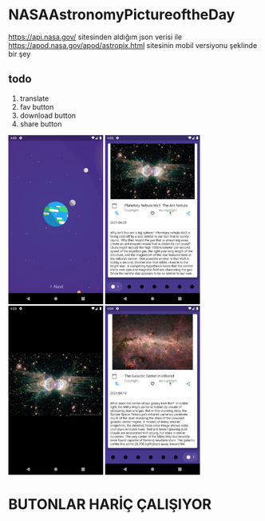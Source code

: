 # NASAAstronomyPictureoftheDay
https://api.nasa.gov/ sitesinden aldığım json verisi ile https://apod.nasa.gov/apod/astropix.html sitesinin mobil versiyonu şeklinde bir şey 


## todo
1. translate
2. fav button
3. download button
4. share button


<img src="https://github.com/EmrePbu/NASAAstronomyPictureoftheDay/blob/main/flutter_01.png" alt="flutter_01" style="zoom:33%;" />

<img src="https://github.com/EmrePbu/NASAAstronomyPictureoftheDay/blob/main/flutter_02.png" alt="flutter_02" style="zoom:33%;" />

<img src="https://github.com/EmrePbu/NASAAstronomyPictureoftheDay/blob/main/flutter_03.png" alt="flutter_03" style="zoom: 33%;" />

<img src="https://github.com/EmrePbu/NASAAstronomyPictureoftheDay/blob/main/flutter_04.png" alt="flutter_04" style="zoom:33%;" />

# BUTONLAR HARİÇ ÇALIŞIYOR

